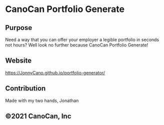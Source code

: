 # CanoCan Portfolio Generate

## Purpose
Need a way that you can offer your employer a legible portfolio in seconds not hours? Well look no further because CanoCan Portfolio Generate!

## Website
https://JonnyCano.github.io/portfolio-generator/

## Contribution
Made with my two hands, Jonathan

## &copy;2021 CanoCan, Inc